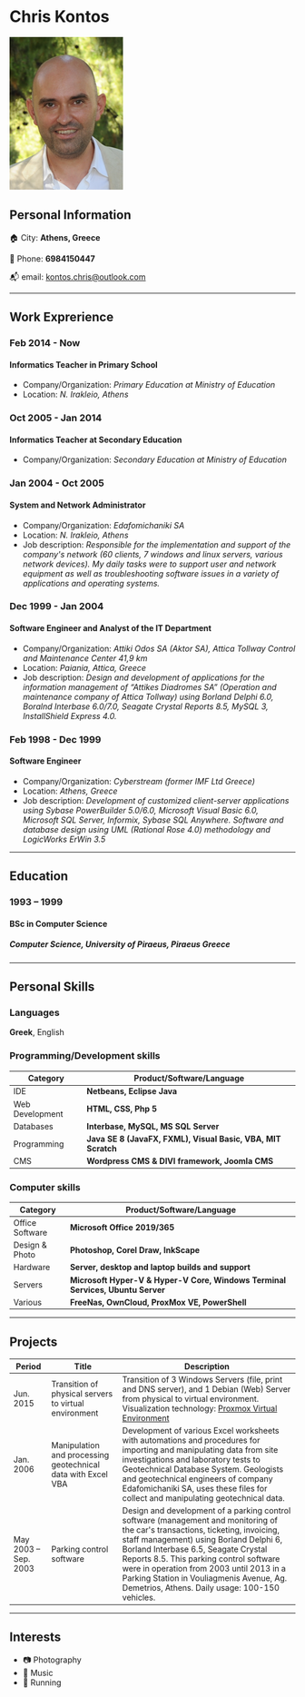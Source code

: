 # Chris Kontos
![Image of Chris](my-logo-10.png)

## Personal Information
🏠 City: **Athens, Greece** 

📱 Phone: **6984150447** 

📬 email: kontos.chris@outlook.com


---

## Work Exprerience
### Feb 2014 - Now
#### Informatics Teacher in Primary School
 * Company/Organization: *Primary Education at Ministry of Education*
 * Location: *N. Irakleio, Athens*


### Oct 2005 - Jan 2014
#### Informatics Teacher at Secondary Education
 * Company/Organization: *Secondary Education at Ministry of Education*
 

### Jan 2004 - Oct 2005
#### System and Network Administrator
* Company/Organization: *Edafomichaniki SA*
* Location: *N. Irakleio, Athens*
* Job description: *Responsible for the implementation and support of the company's network (60 clients, 7 windows and linux servers, various network devices). My daily tasks were to support user and network equipment as well as troubleshooting software issues in a variety of applications and operating systems.*


### Dec 1999 - Jan 2004
#### Software Engineer and Analyst of the IT Department
* Company/Organization: *Attiki Odos SA (Aktor SA), Attica Tollway Control and Maintenance Center 41,9 km*
* Location: *Paiania, Attica, Greece*
* Job description: *Design and development of applications for the information management of “Attikes Diadromes SA” (Operation and maintenance company of Attica Tollway) using Borland Delphi 6.0, Boralnd Interbase 6.0/7.0, Seagate Crystal Reports 8.5, MySQL 3, InstallShield Express 4.0.*



### Feb 1998 - Dec 1999
#### Software Engineer
* Company/Organization: *Cyberstream (former IMF Ltd Greece)*
* Location: *Athens, Greece*
* Job description: *Development of customized client-server applications using Sybase PowerBuilder 5.0/6.0, Microsoft Visual Basic 6.0, Microsoft SQL Server, Informix, Sybase SQL Anywhere. Software and database design using UML (Rational Rose 4.0) methodology and LogicWorks ErWin 3.5*


---

## Education
### 1993 – 1999	
#### BSc in Computer Science	
##### Computer Science, University of Piraeus, Piraeus Greece


---

## Personal Skills
### Languages	
**Greek**, English

### Programming/Development skills	
| Category      | Product/Software/Language |
| ----------- | ----------- |
| IDE      | **Netbeans, Eclipse Java** |
| Web Development      | **HTML, CSS, Php 5** |
| Databases      | **Interbase, MySQL, MS SQL Server** |
| Programming      | **Java SE 8 (JavaFX, FXML), Visual Basic, VBA, MIT Scratch** |
| CMS      | **Wordpress CMS & DIVI framework, Joomla CMS** |


### Computer skills	
| Category      | Product/Software/Language |
| ----------- | ----------- |
| Office Software      | **Microsoft Office 2019/365** |
| Design & Photo      | **Photoshop, Corel Draw, InkScape** |
| Hardware      | **Server, desktop and laptop builds and support** |
| Servers      | **Microsoft Hyper-V & Hyper-V Core, Windows Terminal Services, Ubuntu Server** |
| Various      | **FreeNas, OwnCloud, ProxMox VE, PowerShell** |


---
## Projects
| Period      | Title | Description |
| ----------- | ----------- |----------- |
| Jun. 2015      | Transition of physical servers to virtual environment       |Transition of 3 Windows Servers (file, print and DNS server), and 1 Debian (Web) Server from physical to virtual environment. Visualization technology: [Proxmox Virtual Environment](www.proxmox.com/en/proxmox-ve) |
| Jan. 2006      | Manipulation and processing geotechnical data with Excel VBA       | Development of various Excel worksheets with automations and procedures for importing and manipulating data from site investigations and laboratory tests to Geotechnical Database System. Geologists and geotechnical engineers of company Edafomichaniki SA, uses these files for collect and manipulating geotechnical data. |
| May 2003 – Sep. 2003 | Parking control software | Design and development of a parking control software (management and monitoring of the car's transactions, ticketing, invoicing, staff management) using Borland Delphi 6, Borland Interbase 6.5, Seagate Crystal Reports 8.5. This parking control software were in operation from 2003 until 2013 in a Parking Station in Vouliagmenis Avenue, Ag. Demetrios, Athens. Daily usage: 100-150 vehicles. |


---
## Interests
- 📷 Photography
- 🎵 Music
- 🏃 Running
